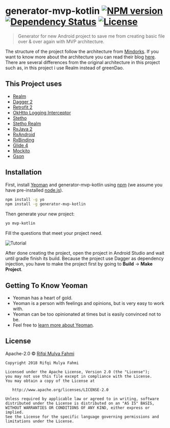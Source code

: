 # generator-mvp-kotlin [![NPM version][npm-image]][npm-url] [![Dependency Status][daviddm-image]][daviddm-url] [![License](https://img.shields.io/badge/License-Apache%202.0-blue.svg)](https://opensource.org/licenses/Apache-2.0)
> Generator for new Android project to save me from creating basic file over &amp; over again with MVP architecture.

The structure of the project follow the architecture from [Mindorks](https://github.com/MindorksOpenSource/android-mvp-architecture). If you want to know more about the architecture you can read their blog [here](https://blog.mindorks.com/essential-guide-for-designing-your-android-app-architecture-mvp-part-2-b2ac6f3f9637). There are several differences from the original architecture in this project such as, in this project i use Realm instead of greenDao.
## This Project uses
- [Realm](https://realm.io/docs/java/latest#installation)
- [Dagger 2](https://github.com/google/dagger)
- [Retrofit 2](http://square.github.io/retrofit/)
- [OkHttp Logging Interceptor](https://github.com/square/okhttp/tree/master/okhttp-logging-interceptor)
- [Stetho](http://facebook.github.io/stetho/)
- [Stetho Realm](https://github.com/uPhyca/stetho-realm)
- [RxJava 2](https://github.com/ReactiveX/RxJava)
- [RxAndroid](https://github.com/ReactiveX/RxAndroid)
- [RxBinding](https://github.com/JakeWharton/RxBinding)
- [Glide 4](https://github.com/bumptech/glide)
- [Mockito](http://site.mockito.org/)
- [Gson](https://github.com/google/gson)


## Installation

First, install [Yeoman](http://yeoman.io) and generator-mvp-kotlin using [npm](https://www.npmjs.com/) (we assume you have pre-installed [node.js](https://nodejs.org/)).

```bash
npm install -g yo
npm install -g generator-mvp-kotlin
```

Then generate your new project:

```bash
yo mvp-kotlin
```

Fill the questions that meet your project need.


![Tutorial](https://raw.githubusercontent.com/zcabez/generator-mvp-kotlin/master/tutorial.gif)

After done creating the project, open the project in Android Studio and wait until gradle finish its build. Because the project use Dagger as dependency injection, you have to make the project first by going to **Build** -> **Make Project**.


## Getting To Know Yeoman

 * Yeoman has a heart of gold.
 * Yeoman is a person with feelings and opinions, but is very easy to work with.
 * Yeoman can be too opinionated at times but is easily convinced not to be.
 * Feel free to [learn more about Yeoman](http://yeoman.io/).

## License

Apache-2.0 © [Rifqi Mulya Fahmi](https://www.linkedin.com/in/rifqi-mulya-fahmi-66b02a10b/)

```
Copyright 2018 Rifqi Mulya Fahmi

Licensed under the Apache License, Version 2.0 (the "License");
you may not use this file except in compliance with the License.
You may obtain a copy of the License at

   http://www.apache.org/licenses/LICENSE-2.0

Unless required by applicable law or agreed to in writing, software
distributed under the License is distributed on an "AS IS" BASIS,
WITHOUT WARRANTIES OR CONDITIONS OF ANY KIND, either express or implied.
See the License for the specific language governing permissions and
limitations under the License.
```

[npm-image]: https://badge.fury.io/js/generator-mvp-kotlin.svg
[npm-url]: https://npmjs.org/package/generator-mvp-kotlin
[travis-image]: https://travis-ci.org/zcabez/generator-mvp-kotlin.svg?branch=master
[travis-url]: https://travis-ci.org/zcabez/generator-mvp-kotlin
[daviddm-image]: https://david-dm.org/zcabez/generator-mvp-kotlin.svg?theme=shields.io
[daviddm-url]: https://david-dm.org/zcabez/generator-mvp-kotlin
[coveralls-image]: https://coveralls.io/repos/zcabez/generator-mvp-kotlin/badge.svg
[coveralls-url]: https://coveralls.io/r/zcabez/generator-mvp-kotlin
